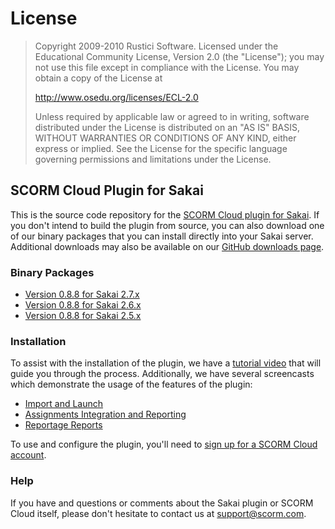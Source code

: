 # License
>   Copyright 2009-2010 Rustici Software. Licensed under the
>   Educational Community License, Version 2.0 (the "License"); you may
>   not use this file except in compliance with the License. You may
>   obtain a copy of the License at
>   
>   http://www.osedu.org/licenses/ECL-2.0
>
>   Unless required by applicable law or agreed to in writing,
>   software distributed under the License is distributed on an "AS IS"
>   BASIS, WITHOUT WARRANTIES OR CONDITIONS OF ANY KIND, either express
>   or implied. See the License for the specific language governing
>   permissions and limitations under the License.

## SCORM Cloud Plugin for Sakai
This is the source code repository for the [SCORM Cloud plugin for Sakai](http://scorm.com/sakai/). If you don't intend to build the plugin from source, you can also download one of our binary packages that you can install directly into your Sakai server. Additional downloads may also be available on our [GitHub downloads page](https://github.com/RusticiSoftware/SCORMCloud_SakaiPlugin/downloads).

### Binary Packages
* [Version 0.8.8 for Sakai 2.7.x](https://github.com/downloads/RusticiSoftware/SCORMCloud_SakaiPlugin/2.7.x-0.8.8-binary.zip)
* [Version 0.8.8 for Sakai 2.6.x](https://github.com/downloads/RusticiSoftware/SCORMCloud_SakaiPlugin/2.6.x-0.8.8-binary.zip)
* [Version 0.8.8 for Sakai 2.5.x](https://github.com/downloads/RusticiSoftware/SCORMCloud_SakaiPlugin/2.5.x-0.8.8-binary.zip)

### Installation
To assist with the installation of the plugin, we have a [tutorial video](http://www.youtube.com/watch?v=Zx5WGFzkdj8) that will guide you through the process. Additionally, we have several screencasts which demonstrate the usage of the features of the plugin:

* [Import and Launch](http://screenr.com/Ojs)
* [Assignments Integration and Reporting](http://screenr.com/BX8)
* [Reportage Reports](http://screenr.com/aDd)

To use and configure the plugin, you'll need to [sign up for a SCORM Cloud account](https://cloud.scorm.com/sc/guest/SignUpForm).

### Help
If you have and questions or comments about the Sakai plugin or SCORM Cloud itself, please don't hesitate to contact us at [support@scorm.com](support@scorm.com).
